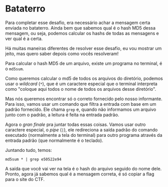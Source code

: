 # Bataterro

Para completar esse desafio, era necessário achar a mensagem certa enviada no
bataterro. Ainda bem que sabemos qual é o hash MD5 dessa mensagem, ou seja,
podemos calcular os hashs de todas as mensagens e ver qual é a certa.

Há muitas maneiras diferentes de resolver esse desafio, eu vou mostrar um
jeito, mas quero saber depois como vocês resolveram!

Para calcular o hash MD5 de um arquivo, existe um programa no terminal,
é o `md5sum`.

Como queremos calcular o md5 de todos os arquivos do diretório,
podemos usar o *wildcard* (`*`), que é um caractere especial que o terminal
interpreta como "coloque aqui todos o nome de todos os arquivos desse
diretório".

Mas nós queremos encontrar só o correto fornecido pelo nosso informante.
Para isso, vamos usar um comando que filtra a entrada com base em um padrão
fornecido. Ele chama `grep` e, quando não informamos um arquivo junto com
o padrão, a leitura é feita na entrada padrão.

Agora o *gran finale* pra juntar todas essas coisas. Vamos usar outro
caractere especial, o *pipe* (`|`), ele redireciona a saída padrão do
comando executado (normalmente a tela do terminal) para outro programa
através da entrada padrão (que normalmente é o teclado).

Juntando tudo, temos:

```
md5sum * | grep e50522e94
```

A saída que você vai ver na tela é o hash do arquivo seguido do nome dele.
Pronto, agora já sabemos qual é a mensagem correta, é só copiar a flag para
o site do CTF. 
